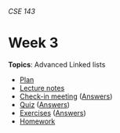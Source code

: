 _CSE 143_
# Week 3
__Topics__: Advanced Linked lists
* [Plan](plan.md)
* [Lecture notes](lecture-notes.md)
* [Check-in meeting](check-in-meeting.md) ([Answers](check-in-meeting-answers.md))
* [Quiz](quiz.md) ([Answers](quiz-answers.md))
* [Exercises](exercises.md) ([Answers](exercise-answers.md))
* [Homework](homework.md)
